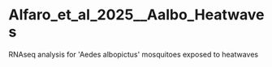 # Alfaro_et_al_2025__Aalbo_Heatwaves
RNAseq analysis for 'Aedes albopictus' mosquitoes exposed to heatwaves
